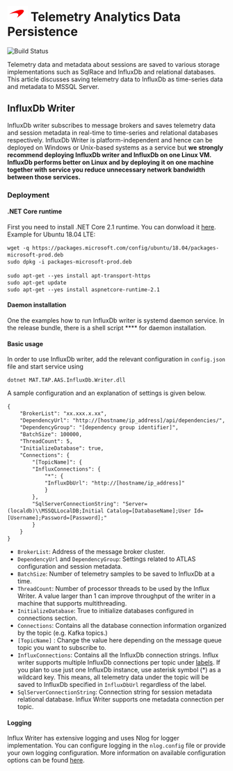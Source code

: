 # ![logo](/docs/branding.bmp) Telemetry Analytics Data Persistence

![Build Status](https://mat-ocs.visualstudio.com/Telemetry%20Analytics%20Platform/_apis/build/status/MAT.TAP.TelemetryAnalytics.API/MAT.TAP.TelemetryAnalytics.API%20-%20Pull%20Request%20Gateway?branchName=develop)

Telemetry data and metadata about sessions are saved to various storage implementations such as SqlRace and InfluxDb and relational databases. This article discusses saving telemetry data to InfluxDb as time-series data and metadata to MSSQL Server.

## InfluxDb Writer

InfluxDb writer subscribes to message brokers and saves telemetry data and session metadata in real-time to time-series and relational databases respectively. InfluxDb Writer is platform-independent and hence can be deployed on Windows or Unix-based systems as a service but **we strongly recommend deploying InfluxDb writer and InfluxDb on one Linux VM. InfluxDb performs better on Linux and by deploying it on one machine together with service you reduce unnecessary network bandwidth between those services.**

### Deployment
#### .NET Core runtime
First you need to install .NET Core 2.1 runtime. You can donwload it [here](https://www.microsoft.com/net/download/dotnet-core/2.1). Example for Ubuntu 18.04 LTE: 

```
wget -q https://packages.microsoft.com/config/ubuntu/18.04/packages-microsoft-prod.deb
sudo dpkg -i packages-microsoft-prod.deb

sudo apt-get --yes install apt-transport-https
sudo apt-get update
sudo apt-get --yes install aspnetcore-runtime-2.1
```

#### Daemon installation
One the examples how to run InfluxDb writer is systemd daemon service. In the release bundle, there is a shell script **** for daemon installation.



#### Basic usage

In order to use InfluxDb writer, add the relevant configuration in `config.json` file and start service using

    dotnet MAT.TAP.AAS.InfluxDb.Writer.dll

A sample configuration and an explanation of settings is given below.

    {
        "BrokerList": "xx.xxx.x.xx",
        "DependencyUrl": "http://[hostname/ip_address]/api/dependencies/",
        "DependencyGroup": "[dependency group identifier]",
        "BatchSize": 100000,
        "ThreadCount": 5,
        "InitializeDatabase": true,
        "Connections": {
            "[TopicName]": {
            "InfluxConnections": {
                "*": {
                "InfluxDbUrl": "http://[hostname/ip_address]"
                }
            },
            "SqlServerConnectionString": "Server=(localdb)\\MSSQLLocalDB;Initial Catalog=[DatabaseName];User Id=[Username];Password=[Password];"
            }
        }
    }

- `BrokerList`: Address of the message broker cluster.
- `DependencyUrl` and `DependencyGroup`: Settings related to ATLAS configuration and session metadata.
- `BatchSize`: Number of telemetry samples to be saved to InfluxDb at a time.
- `ThreadCount`: Number of processor threads to be used by the Influx Writer. A value larger than 1 can improve throughput of the writer in a machine that supports multithreading.
- `InitializeDatabase`: True to initialize databases configured in connections section.
- `Connections`: Contains all the database connection information organized by the topic (e.g. Kafka topics.)
- `[TopicName]` : Change the value here depending on the message queue topic you want to subscribe to.
- `InfluxConnections`: Contains all the InfluxDb connection strings. Influx writer supports multiple InfluxDb connections per topic under [labels](#label-supprt). If you plan to use just one InfluxDb instance, use asterisk symbol (*) as a wildcard key. This means, all telemetry data under the topic will be saved to InfluxDb specified in `InfluxDbUrl` regardless of the label.
- `SqlServerConnectionString`: Connection string for session metadata relational database. Influx Writer supports one metadata connection per topic.

#### Logging

Influx Writer has extensive logging and uses Nlog for logger implementation. You can configure logging in the `nlog.config` file or provide your own logging configuration. More information on available configuration options can be found [here](https://github.com/nlog/nlog/wiki/Configuration-file).
